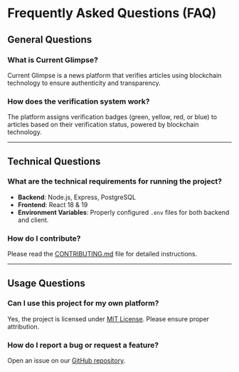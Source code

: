 
# Frequently Asked Questions (FAQ)

## General Questions

### What is Current Glimpse?
Current Glimpse is a news platform that verifies articles using blockchain technology to ensure authenticity and transparency.

### How does the verification system work?
The platform assigns verification badges (green, yellow, red, or blue) to articles based on their verification status, powered by blockchain technology.

---

## Technical Questions

### What are the technical requirements for running the project?
- **Backend**: Node.js, Express, PostgreSQL
- **Frontend**: React 18 & 19
- **Environment Variables**: Properly configured `.env` files for both backend and client.

### How do I contribute?
Please read the [CONTRIBUTING.md](./CONTRIBUTING.md) file for detailed instructions.

---

## Usage Questions

### Can I use this project for my own platform?
Yes, the project is licensed under [MIT License](./LICENSE). Please ensure proper attribution.

### How do I report a bug or request a feature?
Open an issue on our [GitHub repository](https://github.com/jtdietzer/Current-Glimpse/issues).
